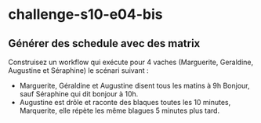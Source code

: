 # challenge-s10-e04-bis

## Générer des schedule avec des matrix

Construisez un workflow qui exécute pour 4 vaches (Marguerite, Geraldine, Augustine et Séraphine) le scénari suivant :

- Marguerite, Géraldine et Augustine disent tous les matins à 9h Bonjour, sauf Séraphine qui dit bonjour à 10h.
- Augustine est drôle et raconte des blaques toutes les 10 minutes, Marquerite, elle répète les même blagues 5 minutes plus tard.

